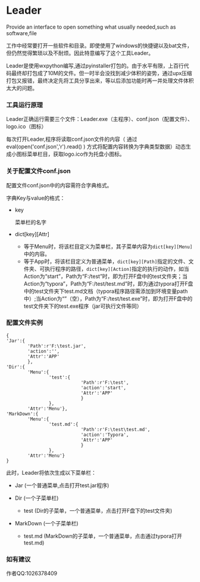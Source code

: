 # Leader
Provide an interface to open something what usually needed,such as software,file
 
工作中经常要打开一些软件和目录。即使使用了windows的快捷键以及bat文件，但仍然觉得繁琐以及不耐烦。因此特意编写了这个工具Leader。

Leader是使用wxpython编写,通过pyinstaller打包的。由于水平有限，上百行代码最终却打包成了10M的文件。但一时半会没找到减少体积的姿势，通过upx压缩打包又报错，最终决定先将工具分享出来，等以后添加功能时再一并处理文件体积太大的问题。


### 工具运行原理
Leader正确运行需要三个文件：Leader.exe（主程序）、conf.json（配置文件）、logo.ico（图标）

每次打开Leader,程序将读取conf.json文件的内容（ 通过eval(open('conf.json','r').read() ) 方式将配置内容转换为字典类型数据）动态生成小图标菜单栏目，获取logo.ico作为托盘小图标。

### 关于配置文件conf.json
配置文件conf.json中的内容需符合字典格式。

字典Key与value的格式：
* key

  菜单栏的名字
  
* dict[key][Attr]

  * 等于Menu时，将该栏目定义为菜单栏，其子菜单内容为`dict[key][Menu]`中的内容。
  * 等于App时，将该栏目定义为普通菜单，`dict[key][Path]`指定的文件、文件夹、可执行程序的路径，`dict[key][Action]`指定的执行的动作，如当Action为“start”，Path为“F:/test”时，即为打开F盘中的test文件夹；当Action为“typora”，Path为“F:/test/test.md”时，即为通过typora打开F盘中的test文件夹下test.md文档（typora程序路径需添加到环境变量path中）;当Action为“”（空），Path为“F:/test/test.exe”时，即为打开F盘中的test文件夹下的test.exe程序（jar可执行文件等同）
  
### 配置文件实例
```
{
'Jar':{
        'Path':r'F:\test.jar',
        'action':'',
        'Attr':'APP'
        },
'Dir':{
        'Menu':{
                'test':{
                            'Path':r'F:\test',
                            'action':'start', 
                            'Attr':'APP'
                            }
                },
        'Attr':'Menu'},
'MarkDown':{
        'Menu':{
                'test.md':{
                            'Path':r'F:\test\test.md',
                            'action':'Typora', 
                            'Attr':'APP'
                            }
                },
        'Attr':'Menu'}
}
```

此时，Leader将依次生成以下菜单栏：
* Jar  (一个普通菜单,点击打开test.jar程序)

* Dir  (一个子菜单栏)
  * test  (Dir的子菜单，一个普通菜单，点击打开F盘下的test文件夹)
  
* MarkDown  (一个子菜单栏)
  * test.md   (MarkDown的子菜单，一个普通菜单，点击通过typora打开test.md)
  
  
### 如有建议
作者QQ:1026378409
